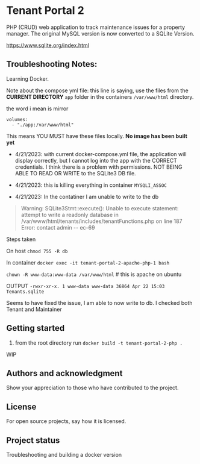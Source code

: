 # Tenant Portal 2

PHP (CRUD) web application to track maintenance issues for a property manager. The original MySQL version is now converted to a SQLite Version.

https://www.sqlite.org/index.html

## Troubleshooting Notes:

Learning Docker.

Note about the compose yml file: this line is saying, use the files from the **CURRENT DIRECTORY** `app` folder in the containers `/var/www/html` directory. 

the word i mean is mirror

```
volumes:
  - "./app:/var/www/html"

```
This means YOU MUST have these files locally. **No image has been built yet**

- 4/21/2023: with current docker-compose.yml file, the application will display correctly, but I cannot log into the app with the CORRECT credentials.  I think there is a problem with permissions.  NOT BEING ABLE TO READ OR WRITE to the SQLite3 DB file.

- 4/21/2023: this is killing everything in container `MYSQLI_ASSOC`

- 4/21/2023: In the contatiner I am unable to write to the db

> Warning: SQLite3Stmt::execute(): Unable to execute statement: attempt to write a readonly database in /var/www/html/tenants/includes/tenantFunctions.php on line 187
Error: contact admin -- ec-69

  Steps taken
  
  On host `chmod 755 -R db`

  In container `docker exec -it tenant-portal-2-apache-php-1 bash`

  `chown -R www-data:www-data /var/www/html` # this is apache on ubuntu

  OUTPUT `-rwxr-xr-x. 1 www-data www-data 36864 Apr 22 15:03 Tenants.sqlite`

  Seems to have fixed the issue, I am able to now write to db.  I checked both Tenant and Maintainer
  


## Getting started

1. from the root directory run `docker build -t tenant-portal-2-php .`


WIP

## Authors and acknowledgment
Show your appreciation to those who have contributed to the project.

## License
For open source projects, say how it is licensed.

## Project status

Troubleshooting and building a docker version

